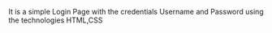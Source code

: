 It is a simple Login Page with the credentials Username and Password using the technologies HTML,CSS
